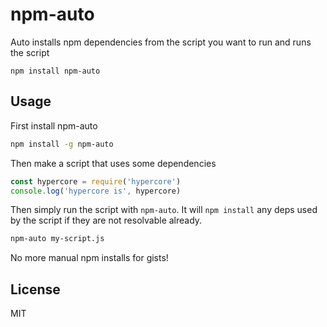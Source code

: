 # npm-auto

Auto installs npm dependencies from the script you want to run and runs the script

```
npm install npm-auto
```

## Usage

First install npm-auto

``` sh
npm install -g npm-auto
```

Then make a script that uses some dependencies

``` js
const hypercore = require('hypercore')
console.log('hypercore is', hypercore)
```

Then simply run the script with `npm-auto`.
It will `npm install` any deps used by the script if they are not resolvable already.

``` sh
npm-auto my-script.js
```

No more manual npm installs for gists!

## License

MIT

